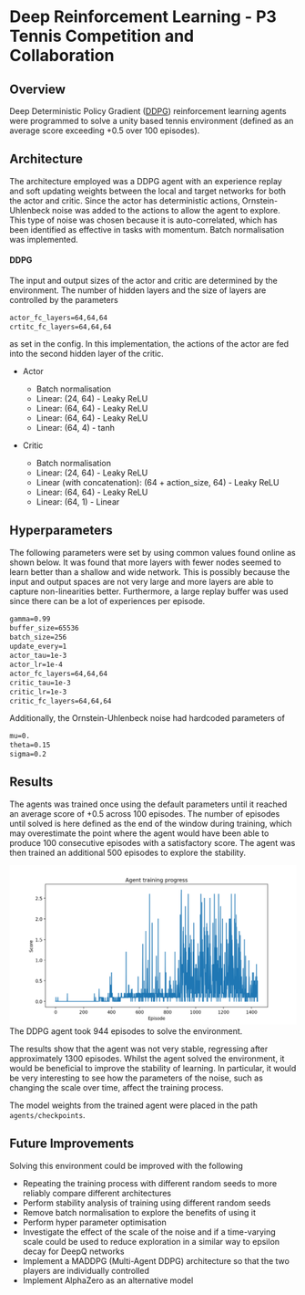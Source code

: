 # Deep Reinforcement Learning - P3 Tennis Competition and Collaboration

## Overview

Deep Deterministic Policy Gradient ([DDPG](https://arxiv.org/pdf/1509.02971.pdf)) reinforcement learning agents were programmed to solve a unity based tennis environment (defined as an average score exceeding +0.5 over 100 episodes).

## Architecture

The architecture employed was a DDPG agent with an experience replay and soft updating weights between the local and target networks for both the actor and critic. Since the actor has deterministic actions, Ornstein-Uhlenbeck noise was added to the actions to allow the agent to explore. This type of noise was chosen because it is auto-correlated, which has been identified as effective in tasks with momentum. Batch normalisation was implemented.

#### DDPG

The input and output sizes of the actor and critic are determined by the environment. The number of hidden layers and the size of layers are controlled by the parameters

```
actor_fc_layers=64,64,64
crtitc_fc_layers=64,64,64
```

as set in the config. In this implementation, the actions of the actor are fed into the second hidden layer of the critic.

* Actor
  * Batch normalisation
  * Linear: (24, 64) - Leaky ReLU
  * Linear: (64, 64) - Leaky ReLU
  * Linear: (64, 64) - Leaky ReLU
  * Linear: (64, 4) - tanh

* Critic
  * Batch normalisation
  * Linear: (24, 64) - Leaky ReLU
  * Linear (with concatenation): (64 + action_size, 64) - Leaky ReLU
  * Linear: (64, 64) - Leaky ReLU
  * Linear: (64, 1) - Linear

## Hyperparameters

The following parameters were set by using common values found online as shown below. It was found that more layers with fewer nodes seemed to learn better than a shallow and wide network. This is possibly because the input and output spaces are not very large and more layers are able to capture non-linearities better. Furthermore, a large replay buffer was used since there can be a lot of experiences per episode.

```
gamma=0.99
buffer_size=65536
batch_size=256
update_every=1
actor_tau=1e-3
actor_lr=1e-4
actor_fc_layers=64,64,64
critic_tau=1e-3
critic_lr=1e-3
critic_fc_layers=64,64,64
```

Additionally, the Ornstein-Uhlenbeck noise had hardcoded parameters of 

```
mu=0.
theta=0.15
sigma=0.2
```

## Results

The agents was trained once using the default parameters until it reached an average score of +0.5 across 100 episodes. The number of episodes until solved is here defined as the end of the window during training, which may overestimate the point where the agent would have been able to produce 100 consecutive episodes with a satisfactory score. The agent was then trained an additional 500 episodes to explore the stability.

![](images/training_progress_ddpg.png)
The DDPG agent took 944 episodes to solve the environment.

The results show that the agent was not very stable, regressing after approximately 1300 episodes. Whilst the agent solved the environment, it would be beneficial to improve the stability of learning. In particular, it would be very interesting to see how the parameters of the noise, such as changing the scale over time, affect the training process.

The model weights from the trained agent were placed in the path `agents/checkpoints`.

## Future Improvements

Solving this environment could be improved with the following

- Repeating the training process with different random seeds to more reliably compare different architectures
- Perform stability analysis of training using different random seeds
- Remove batch normalisation to explore the benefits of using it
- Perform hyper parameter optimisation
- Investigate the effect of the scale of the noise and if a time-varying scale could be used to reduce exploration in a similar way to epsilon decay for DeepQ networks
- Implement a MADDPG (Multi-Agent DDPG) architecture so that the two players are individually controlled
- Implement AlphaZero as an alternative model